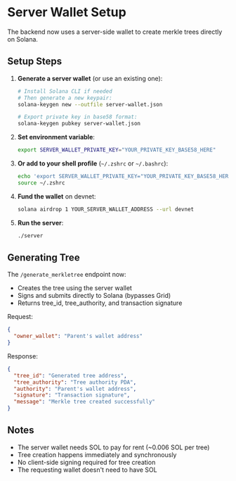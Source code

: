 # Server Wallet Setup

The backend now uses a server-side wallet to create merkle trees directly on Solana.

## Setup Steps

1. **Generate a server wallet** (or use an existing one):
   ```bash
   # Install Solana CLI if needed
   # Then generate a new keypair:
   solana-keygen new --outfile server-wallet.json
   
   # Export private key in base58 format:
   solana-keygen pubkey server-wallet.json
   ```

2. **Set environment variable**:
   ```bash
   export SERVER_WALLET_PRIVATE_KEY="YOUR_PRIVATE_KEY_BASE58_HERE"
   ```

3. **Or add to your shell profile** (`~/.zshrc` or `~/.bashrc`):
   ```bash
   echo 'export SERVER_WALLET_PRIVATE_KEY="YOUR_PRIVATE_KEY_BASE58_HERE"' >> ~/.zshrc
   source ~/.zshrc
   ```

4. **Fund the wallet** on devnet:
   ```bash
   solana airdrop 1 YOUR_SERVER_WALLET_ADDRESS --url devnet
   ```

5. **Run the server**:
   ```bash
   ./server
   ```

## Generating Tree

The `/generate_merkletree` endpoint now:
- Creates the tree using the server wallet
- Signs and submits directly to Solana (bypasses Grid)
- Returns tree_id, tree_authority, and transaction signature

Request:
```json
{
  "owner_wallet": "Parent's wallet address"
}
```

Response:
```json
{
  "tree_id": "Generated tree address",
  "tree_authority": "Tree authority PDA",
  "authority": "Parent's wallet address",
  "signature": "Transaction signature",
  "message": "Merkle tree created successfully"
}
```

## Notes

- The server wallet needs SOL to pay for rent (~0.006 SOL per tree)
- Tree creation happens immediately and synchronously
- No client-side signing required for tree creation
- The requesting wallet doesn't need to have SOL

